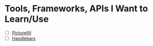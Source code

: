# Tools, Frameworks, APIs I Want to Learn/Use

- [ ] [Picturefill](http://scottjehl.github.io/picturefill/)
- [ ] [Handlebars](http://handlebarsjs.com/)